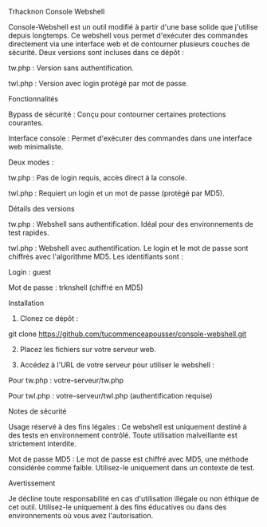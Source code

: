 Trhacknon Console Webshell

Console-Webshell est un outil modifié à partir d'une base solide que j'utilise depuis longtemps. Ce webshell vous permet d'exécuter des commandes directement via une interface web et de contourner plusieurs couches de sécurité. Deux versions sont incluses dans ce dépôt :

tw.php : Version sans authentification.

twl.php : Version avec login protégé par mot de passe.


Fonctionnalités

Bypass de sécurité : Conçu pour contourner certaines protections courantes.

Interface console : Permet d'exécuter des commandes dans une interface web minimaliste.

Deux modes :

tw.php : Pas de login requis, accès direct à la console.

twl.php : Requiert un login et un mot de passe (protégé par MD5).



Détails des versions

tw.php : Webshell sans authentification. Idéal pour des environnements de test rapides.

twl.php : Webshell avec authentification. Le login et le mot de passe sont chiffrés avec l'algorithme MD5. Les identifiants sont :

Login : guest

Mot de passe : trknshell (chiffré en MD5)



Installation

1. Clonez ce dépôt :

git clone https://github.com/tucommenceapousser/console-webshell.git


2. Placez les fichiers sur votre serveur web.


3. Accédez à l'URL de votre serveur pour utiliser le webshell :

Pour tw.php : votre-serveur/tw.php

Pour twl.php : votre-serveur/twl.php (authentification requise)




Notes de sécurité

Usage réservé à des fins légales : Ce webshell est uniquement destiné à des tests en environnement contrôlé. Toute utilisation malveillante est strictement interdite.

Mot de passe MD5 : Le mot de passe est chiffré avec MD5, une méthode considérée comme faible. Utilisez-le uniquement dans un contexte de test.


Avertissement

Je décline toute responsabilité en cas d'utilisation illégale ou non éthique de cet outil. Utilisez-le uniquement à des fins éducatives ou dans des environnements où vous avez l'autorisation.
